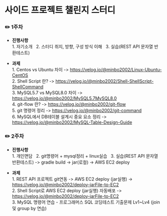 # 사이드 프로젝트 챌린지 스터디

###  ✏️ 1주차
- **진행사항**
<br> 1. 자기소개 &nbsp; 2. 스터디 취지, 방향, 구성 방식 이해 &nbsp; 3. 실습(REST API 문자열 반환테스트)

- **과제**
<br> 1. Centos vs Ubuntu 차이 -> https://velog.io/@minbo2002/Linux-Ubuntu-CentOS
<br> 2. Shell Script 란? -> https://velog.io/@minbo2002/Shell-ShellScript-ShellCommand
<br> 3. MySQL5.7 vs MySQL8.0 차이 -> https://velog.io/@minbo2002/MySQL5.7MySQL8.0
<br> 4. git-flow 란? -> https://velog.io/@minbo2002/git-flow
<br> 5. git 명령어 정리 -> https://velog.io/@minbo2002/git-command
<br> 6. MySQL에서 DB테이블 설계시 중요 요소 정리 -> https://velog.io/@minbo2002/MySQL-Table-Design-Guide

###  ✏️ 2주차
- **진행사항**
<br> 1. 개인면담 &nbsp; 2. git명령어 + mysql정리 + linux실습 &nbsp; 3. 실습(REST API 문자열 반환테스트) -> gradle build -> jar(로컬) -> AWS EC2 deploy

- **과제**
<br> 1. REST API 프로젝트 git연동 -> AWS EC2 deploy (jar실행) -> https://velog.io/@minbo2002/deploy-jarFile-to-EC2
<br> 2. Shell Script로 AWS EC2 deploy (jar실행) 자동배포 -> https://velog.io/@minbo2002/deploy-jarFile-to-EC2
<br> 3. MySQL 명령어 연습 - 프로그래머스 SQL 코딩테스트 기출문제 Lv1~Lv4 (join 및 group by 연습)
